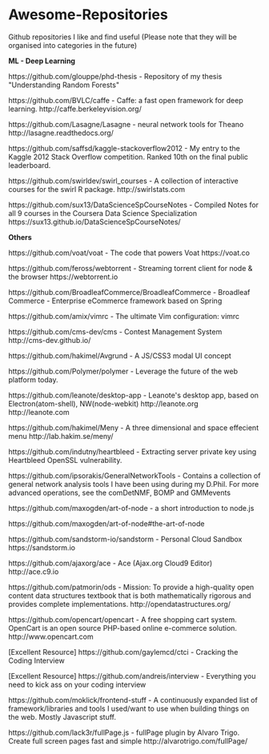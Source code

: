 # Awesome-Repositories
Github repositories I like and find useful
(Please note that they will be organised into categories in the future)

<b>ML - Deep Learning</b>
<p>https://github.com/glouppe/phd-thesis -  Repository of my thesis "Understanding Random Forests" </p>
<p>https://github.com/BVLC/caffe -  Caffe: a fast open framework for deep learning. http://caffe.berkeleyvision.org/</p>
<p>https://github.com/Lasagne/Lasagne -  neural network tools for Theano  http://lasagne.readthedocs.org/</p>
<p>https://github.com/saffsd/kaggle-stackoverflow2012 -  My entry to the Kaggle 2012 Stack Overflow competition. Ranked 10th on the final public leaderboard. </p>
<p>https://github.com/swirldev/swirl_courses -  A collection of interactive courses for the swirl R package. http://swirlstats.com
<p>https://github.com/sux13/DataScienceSpCourseNotes -  Compiled Notes for all 9 courses in the Coursera Data Science Specialization https://sux13.github.io/DataScienceSpCourseNotes/</p>


<b>Others</b>
<p>https://github.com/voat/voat - The code that powers Voat https://voat.co</p>
<p>https://github.com/feross/webtorrent - Streaming torrent client for node & the browser https://webtorrent.io</p>
<p>https://github.com/BroadleafCommerce/BroadleafCommerce -  Broadleaf Commerce - Enterprise eCommerce framework based on Spring</ http://www.broadleafcommerce.org</p>
<p>https://github.com/amix/vimrc - The ultimate Vim configuration: vimrc</p>
<p>https://github.com/cms-dev/cms - Contest Management System http://cms-dev.github.io/</p>
<p>https://github.com/hakimel/Avgrund - A JS/CSS3 modal UI concept</p>
<p>https://github.com/Polymer/polymer - Leverage the future of the web platform today. </p>
<p>https://github.com/leanote/desktop-app -  Leanote's desktop app, based on Electron(atom-shell), NW(node-webkit) http://leanote.org http://leanote.com</p>
<p>https://github.com/hakimel/Meny -  A three dimensional and space effecient menu http://lab.hakim.se/meny/</p>
<p>https://github.com/indutny/heartbleed - Extracting server private key using Heartbleed OpenSSL vulnerability.</p>
<p>https://github.com/ipsorakis/GeneralNetworkTools - Contains a collection of general network analysis tools I have been using during my D.Phil. For more advanced operations, see the comDetNMF, BOMP and GMMevents</p>
<p>https://github.com/maxogden/art-of-node - a short introduction to node.js</p> <p>https://github.com/maxogden/art-of-node#the-art-of-node</p>
<p>https://github.com/sandstorm-io/sandstorm -  Personal Cloud Sandbox https://sandstorm.io</p>
<p>https://github.com/ajaxorg/ace -  Ace (Ajax.org Cloud9 Editor) http://ace.c9.io</p>
<p>https://github.com/patmorin/ods -  Mission: To provide a high-quality open content data structures textbook that is both mathematically rigorous and provides complete implementations. http://opendatastructures.org/</p>
<p>https://github.com/opencart/opencart -  A free shopping cart system. OpenCart is an open source PHP-based online e-commerce solution. http://www.opencart.com</p>
<p>[Excellent Resource] https://github.com/gaylemcd/ctci - Cracking the Coding Interview </p>
<p>[Excellent Resource] https://github.com/andreis/interview - Everything you need to kick ass on your coding interview</p>
<p>https://github.com/moklick/frontend-stuff - A continuously expanded list of framework/libraries and tools I used/want to use when building things on the web. Mostly Javascript stuff. </p>
<p>https://github.com/lack3r/fullPage.js -  fullPage plugin by Alvaro Trigo. Create full screen pages fast and simple http://alvarotrigo.com/fullPage/</p>
